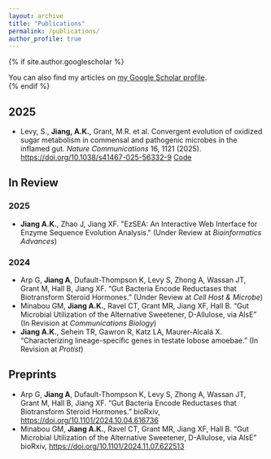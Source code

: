 ```yaml
---
layout: archive
title: "Publications"
permalink: /publications/
author_profile: true
---
```


{% if site.author.googlescholar %}
  <div class="wordwrap">You can also find my articles on <a href="{{site.author.googlescholar}}">my Google Scholar profile</a>.</div>
{% endif %}

## 2025
+ Levy, S., **Jiang, A.K.**, Grant, M.R. et al. Convergent evolution of oxidized sugar metabolism in commensal and pathogenic microbes in the inflamed gut. *Nature Communications* 16, 1121 (2025). https://doi.org/10.1038/s41467-025-56332-9 [Code](https://github.com/frikinzi/sugar_oxidation_bioinfo)

## In Review
### 2025
+ **Jiang A.K.**, Zhao J, Jiang XF. "EzSEA: An Interactive Web Interface for Enzyme Sequence Evolution Analysis." (Under Review at *Bioinformatics Advances*)

### 2024
+ Arp G, **Jiang A**, Dufault-Thompson K, Levy S, Zhong A, Wassan JT, Grant M, Hall B, Jiang XF. “Gut Bacteria Encode Reductases that Biotransform Steroid Hormones.” (Under Review at *Cell Host & Microbe*)
+ Minabou GM, **Jiang A.K.**, Ravel CT, Grant MR, Jiang XF, Hall B. “Gut Microbial Utilization of the Alternative Sweetener, D-Allulose, via AlsE” (In Revision at *Communications Biology*)
+ **Jiang A.K.**, Sehein TR, Gawron R, Katz LA, Maurer-Alcalá X. “Characterizing lineage-specific genes in testate lobose amoebae.” (In Revision at *Protist*)

## Preprints
+ Arp G, **Jiang A**, Dufault-Thompson K, Levy S, Zhong A, Wassan JT, Grant M, Hall B, Jiang XF. “Gut Bacteria Encode Reductases that Biotransform Steroid Hormones.” bioRxiv, https://doi.org/10.1101/2024.10.04.616736 
+ Minabou GM, **Jiang A.K.**, Ravel CT, Grant MR, Jiang XF, Hall B. “Gut Microbial Utilization of the Alternative Sweetener, D-Allulose, via AlsE” bioRxiv, https://doi.org/10.1101/2024.11.07.622513 